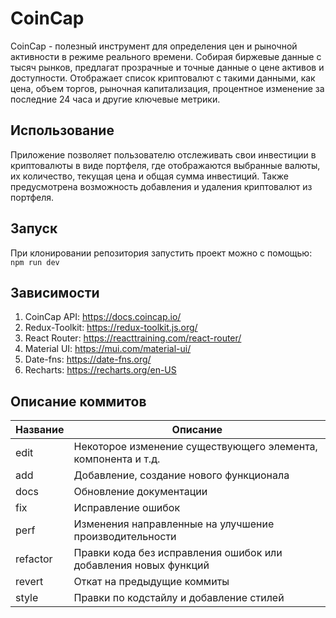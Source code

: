 # CoinCap
CoinCap - полезный инструмент для определения цен и рыночной активности в режиме реального времени. 
Собирая биржевые данные с тысяч рынков, предлагат прозрачные и точные данные о цене активов и доступности.
Отображает список криптовалют с такими данными, как цена, объем торгов, 
рыночная капитализация, процентное изменение за последние 24 часа и другие ключевые метрики.

## Использование
Приложение позволяет пользователю отслеживать свои инвестиции в криптовалюты в виде портфеля, 
где отображаются выбранные валюты, их количество, текущая цена и общая сумма инвестиций. 
Также предусмотрена возможность добавления и удаления криптовалют из портфеля.

## Запуск
При клонировании репозитория запустить проект можно с помощью:
```npm run dev```

## Зависимости
1. CoinCap API: https://docs.coincap.io/
2. Redux-Toolkit: https://redux-toolkit.js.org/
3. React Router: https://reacttraining.com/react-router/
4. Material UI: https://mui.com/material-ui/
5. Date-fns: https://date-fns.org/
6. Recharts: https://recharts.org/en-US

## Описание коммитов
| Название | Описание                                                        |
|----------|-----------------------------------------------------------------|
| edit	   | Некоторое изменение существующего элемента, компонента и т.д.   |
| add      | Добавление, создание нового функционала                         |
| docs	   | Обновление документации                                         |
| fix	   | Исправление ошибок                                              |
| perf	   | Изменения направленные на улучшение производительности          |
| refactor | Правки кода без исправления ошибок или добавления новых функций |
| revert   | Откат на предыдущие коммиты                                     |
| style	   | Правки по кодстайлу и добавление стилей                         |
